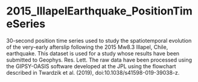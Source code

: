 # 2015_IllapelEarthquake_PositionTimeSeries

30-second position time series used to study the spatiotemporal evolution of the very-early afterslip following the 2015 Mw8.3 Illapel, Chile, earthquake. This dataset is used for a study whose results have been submitted to Geophys. Res. Lett. The raw data have been processed using the GIPSY-OASIS software developed at the JPL using the flowchart described in Twardzik et al. (2019), doi:10.1038/s41598-019-39038-z.
